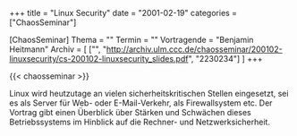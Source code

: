 +++
title = "Linux Security"
date = "2001-02-19"
categories = ["ChaosSeminar"]

[ChaosSeminar]
Thema = ""
Termin = ""
Vortragende = "Benjamin Heitmann"
Archiv = [
	["", "http://archiv.ulm.ccc.de/chaosseminar/200102-linuxsecurity/cs-200102-linuxsecurity_slides.pdf", "2230234"]
	]
+++

{{< chaosseminar >}}

Linux wird heutzutage an vielen sicherheitskritischen Stellen eingesetzt, sei es als Server für Web- oder E-Mail-Verkehr, als Firewallsystem etc. Der Vortrag gibt einen Überblick über Stärken und Schwächen dieses Betriebssystems im Hinblick auf die Rechner- und Netzwerksicherheit.
